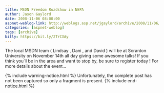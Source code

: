 ```yaml
---
title: MSDN Freedom Roadshow in NEPA
author: Jason Gaylord
date: 2008-11-06 08:00:00
aspnet-weblog-link: http://weblogs.asp.net/jgaylord/archive/2008/11/06/msdn-freedom-roadshow-in-nepa.aspx
categories: [aspnet-weblog]
tags: [archive]
bitly: https://bit.ly/2TrCXAy
---
```


The local MSDN team ( Lindsay , Dani , and David ) will be at Scranton University on November 14th all day giving some awesome talks! If you think you’ll be in the area and want to stop by, be sure to register today ! For more details about the event...

{% include warning-notice.html %}
Unfortunately, the complete post has not been captured so only a fragment is present.
{% include end-notice.html %}
